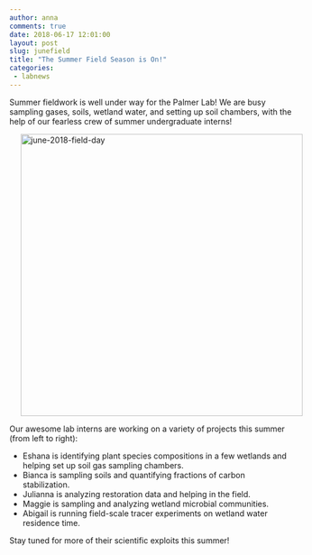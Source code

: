 ```yaml
---
author: anna
comments: true
date: 2018-06-17 12:01:00
layout: post
slug: junefield
title: "The Summer Field Season is On!"
categories:
 - labnews
---
```


Summer fieldwork is well under way for the Palmer Lab! We are busy sampling gases, soils, wetland water, and setting up soil chambers, with the help of our fearless crew of summer undergraduate interns!  

<img src="{{ site.url }}/img/newsphotos/june2018_fieldday.jpg" alt="june-2018-field-day" width="500px" hspace="20px" align="center">

Our awesome lab interns are working on a variety of projects this summer (from left to right):

* Eshana is identifying plant species compositions in a few wetlands and helping set up soil gas sampling chambers.
* Bianca is sampling soils and quantifying fractions of carbon stabilization. 
* Julianna is analyzing restoration data and helping in the field.
* Maggie is sampling and analyzing wetland microbial communities.
* Abigail is running field-scale tracer experiments on wetland water residence time.

Stay tuned for more of their scientific exploits this summer!

